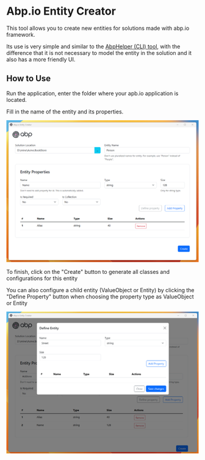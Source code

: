 # Abp.io Entity Creator

This tool allows you to create new entities for solutions made with abp.io framework.

Its use is very simple and similar to the [AbpHelper (CLI) tool](https://github.com/EasyAbp/AbpHelper.CLI), with the difference that it is not necessary to model the entity in the solution and it also has a more friendly UI.

## How to Use

Run the application, enter the folder where your apb.io application is located.

Fill in the name of the entity and its properties.

![screenshot 1](./assets/img/screenshot_1.png)

To finish, click on the "Create" button to generate all classes and configurations for this entity

You can also configure a child entity (ValueObject or Entity) by clicking the "Define Property" button when choosing the property type as ValueObject or Entity

![screenshot 2](./assets/img/screenshot_2.png)

